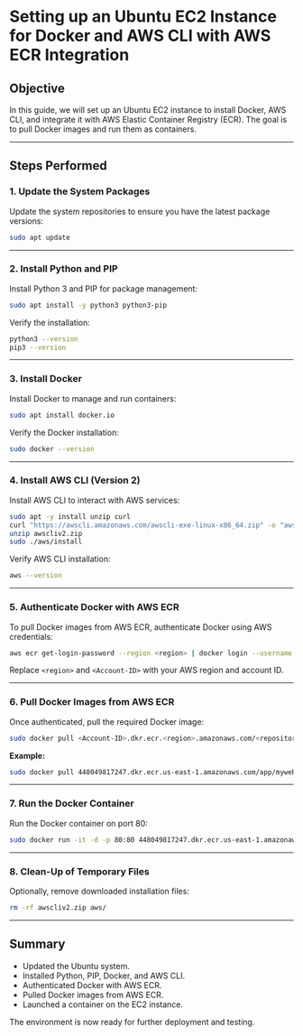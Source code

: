 # Setting up an Ubuntu EC2 Instance for Docker and AWS CLI with AWS ECR Integration

## Objective
In this guide, we will set up an Ubuntu EC2 instance to install Docker, AWS CLI, and integrate it with AWS Elastic Container Registry (ECR). The goal is to pull Docker images and run them as containers.

---

## Steps Performed

### 1. Update the System Packages
Update the system repositories to ensure you have the latest package versions:

```bash
sudo apt update
```

---

### 2. Install Python and PIP
Install Python 3 and PIP for package management:

```bash
sudo apt install -y python3 python3-pip
```

Verify the installation:

```bash
python3 --version
pip3 --version
```

---

### 3. Install Docker
Install Docker to manage and run containers:

```bash
sudo apt install docker.io
```

Verify the Docker installation:

```bash
sudo docker --version
```

---

### 4. Install AWS CLI (Version 2)
Install AWS CLI to interact with AWS services:

```bash
sudo apt -y install unzip curl
curl "https://awscli.amazonaws.com/awscli-exe-linux-x86_64.zip" -o "awscliv2.zip"
unzip awscliv2.zip
sudo ./aws/install
```

Verify AWS CLI installation:

```bash
aws --version
```

---

### 5. Authenticate Docker with AWS ECR
To pull Docker images from AWS ECR, authenticate Docker using AWS credentials:

```bash
aws ecr get-login-password --region <region> | docker login --username AWS --password-stdin <Account-ID>.dkr.ecr.<region>.amazonaws.com
```

Replace `<region>` and `<Account-ID>` with your AWS region and account ID.

---

### 6. Pull Docker Images from AWS ECR
Once authenticated, pull the required Docker image:

```bash
sudo docker pull <Account-ID>.dkr.ecr.<region>.amazonaws.com/<repository-name>:<tag>
```

**Example:**

```bash
sudo docker pull 448049817247.dkr.ecr.us-east-1.amazonaws.com/app/mywebapp:latest
```

---

### 7. Run the Docker Container
Run the Docker container on port 80:

```bash
sudo docker run -it -d -p 80:80 448049817247.dkr.ecr.us-east-1.amazonaws.com/app/mywebapp
```

---

### 8. Clean-Up of Temporary Files
Optionally, remove downloaded installation files:

```bash
rm -rf awscliv2.zip aws/
```

---

## Summary
- Updated the Ubuntu system.
- Installed Python, PIP, Docker, and AWS CLI.
- Authenticated Docker with AWS ECR.
- Pulled Docker images from AWS ECR.
- Launched a container on the EC2 instance.

The environment is now ready for further deployment and testing.
